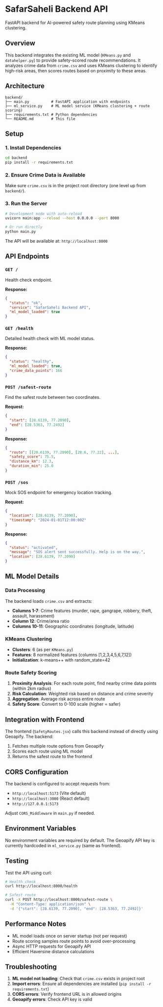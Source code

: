# SafarSaheli Backend API

FastAPI backend for AI-powered safety route planning using KMeans clustering.

## Overview

This backend integrates the existing ML model (`KMeans.py` and `datahelper.py`) to provide safety-scored route recommendations. It analyzes crime data from `crime.csv` and uses KMeans clustering to identify high-risk areas, then scores routes based on proximity to these areas.

## Architecture

```
backend/
├── main.py          # FastAPI application with endpoints
├── ml_service.py    # ML model service (KMeans clustering + route scoring)
├── requirements.txt # Python dependencies
└── README.md        # This file
```

## Setup

### 1. Install Dependencies

```bash
cd backend
pip install -r requirements.txt
```

### 2. Ensure Crime Data is Available

Make sure `crime.csv` is in the project root directory (one level up from `backend/`).

### 3. Run the Server

```bash
# Development mode with auto-reload
uvicorn main:app --reload --host 0.0.0.0 --port 8000

# Or run directly
python main.py
```

The API will be available at: `http://localhost:8000`

## API Endpoints

### `GET /`
Health check endpoint.

**Response:**
```json
{
  "status": "ok",
  "service": "SafarSaheli Backend API",
  "ml_model_loaded": true
}
```

### `GET /health`
Detailed health check with ML model status.

**Response:**
```json
{
  "status": "healthy",
  "ml_model_loaded": true,
  "crime_data_points": 166
}
```

### `POST /safest-route`
Find the safest route between two coordinates.

**Request:**
```json
{
  "start": [28.6139, 77.2090],
  "end": [28.5363, 77.2492]
}
```

**Response:**
```json
{
  "route": [[28.6139, 77.2090], [28.6, 77.22], ...],
  "safety_score": 75.5,
  "distance_km": 12.3,
  "duration_min": 25.0
}
```

### `POST /sos`
Mock SOS endpoint for emergency location tracking.

**Request:**
```json
{
  "location": [28.6139, 77.2090],
  "timestamp": "2024-01-01T12:00:00Z"
}
```

**Response:**
```json
{
  "status": "activated",
  "message": "SOS alert sent successfully. Help is on the way.",
  "location": [28.6139, 77.2090]
}
```

## ML Model Details

### Data Processing

The backend loads `crime.csv` and extracts:
- **Columns 1-7**: Crime features (murder, rape, gangrape, robbery, theft, assault, harassment)
- **Column 12**: Crime/area ratio
- **Columns 10-11**: Geographic coordinates (longitude, latitude)

### KMeans Clustering

- **Clusters**: 6 (as per `KMeans.py`)
- **Features**: 8 normalized features (columns [1,2,3,4,5,6,7,12])
- **Initialization**: k-means++ with random_state=42

### Route Safety Scoring

1. **Proximity Analysis**: For each route point, find nearby crime data points (within 2km radius)
2. **Risk Calculation**: Weighted risk based on distance and crime severity
3. **Aggregation**: Average risk across entire route
4. **Safety Score**: Convert to 0-100 scale (higher = safer)

## Integration with Frontend

The frontend (`SafetyRoutes.jsx`) calls this backend instead of directly using Geoapify. The backend:
1. Fetches multiple route options from Geoapify
2. Scores each route using ML model
3. Returns the safest route to the frontend

## CORS Configuration

The backend is configured to accept requests from:
- `http://localhost:5173` (Vite default)
- `http://localhost:3000` (React default)
- `http://127.0.0.1:5173`

Adjust `CORS_Middleware` in `main.py` if needed.

## Environment Variables

No environment variables are required by default. The Geoapify API key is currently hardcoded in `ml_service.py` (same as frontend).

## Testing

Test the API using curl:

```bash
# Health check
curl http://localhost:8000/health

# Safest route
curl -X POST http://localhost:8000/safest-route \
  -H "Content-Type: application/json" \
  -d '{"start": [28.6139, 77.2090], "end": [28.5363, 77.2492]}'
```

## Performance Notes

- ML model loads once on server startup (not per request)
- Route scoring samples route points to avoid over-processing
- Async HTTP requests for Geoapify API
- Efficient Haversine distance calculations

## Troubleshooting

1. **ML model not loading**: Check that `crime.csv` exists in project root
2. **Import errors**: Ensure all dependencies are installed (`pip install -r requirements.txt`)
3. **CORS errors**: Verify frontend URL is in allowed origins
4. **Geoapify errors**: Check API key is valid

